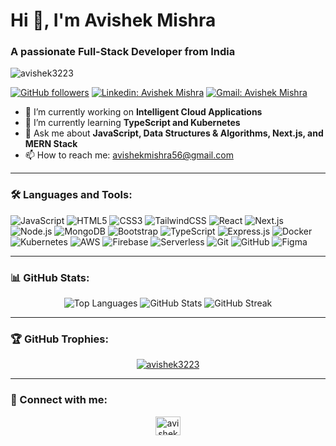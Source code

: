 # Hi 👋, I'm Avishek Mishra
### A passionate Full-Stack Developer from India

<p align="left"> <img src="https://komarev.com/ghpvc/?username=avishek3223&label=Profile%20views&color=0e75b6&style=flat" alt="avishek3223" /> </p>

[![GitHub followers](https://img.shields.io/github/followers/avishek3223?label=Follow&style=social)](https://github.com/avishek3223/?tab=follow)
[![Linkedin: Avishek Mishra](https://img.shields.io/badge/-AvishekMishra-blue?style=flat-square&logo=Linkedin&logoColor=white&link=https://www.linkedin.com/in/avishek-mishra-6b3910272/)](https://www.linkedin.com/in/avishek-mishra-6b3910272/)
[![Gmail: Avishek Mishra](https://img.shields.io/badge/-avishekmishra56@gmail.com-red?style=flat-square&logo=Gmail&logoColor=white&link=mailto:avishekmishra56@gmail.com)](mailto:avishekmishra56@gmail.com)

- 🔭 I’m currently working on **Intelligent Cloud Applications**
- 🌱 I’m currently learning **TypeScript and Kubernetes**
- 💬 Ask me about **JavaScript, Data Structures & Algorithms, Next.js, and MERN Stack**
- 📫 How to reach me: [avishekmishra56@gmail.com](mailto:avishekmishra56@gmail.com)

---

### 🛠️ Languages and Tools:

<p align="left">
  <img src="https://img.shields.io/badge/-JavaScript-F7DF1E?style=flat&logo=javascript&logoColor=white" alt="JavaScript"/>
  <img src="https://img.shields.io/badge/-HTML5-E34F26?style=flat&logo=html5&logoColor=white" alt="HTML5"/>
  <img src="https://img.shields.io/badge/-CSS3-1572B6?style=flat&logo=css3&logoColor=white" alt="CSS3"/>
  <img src="https://img.shields.io/badge/-TailwindCSS-06B6D4?style=flat&logo=tailwindcss&logoColor=white" alt="TailwindCSS"/>
  <img src="https://img.shields.io/badge/-React-61DAFB?style=flat&logo=react&logoColor=white" alt="React"/>
  <img src="https://img.shields.io/badge/-Next.js-000000?style=flat&logo=nextdotjs&logoColor=white" alt="Next.js"/>
  <img src="https://img.shields.io/badge/-Node.js-339933?style=flat&logo=nodedotjs&logoColor=white" alt="Node.js"/>
  <img src="https://img.shields.io/badge/-MongoDB-47A248?style=flat&logo=mongodb&logoColor=white" alt="MongoDB"/>
  <img src="https://img.shields.io/badge/-Bootstrap-7952B3?style=flat&logo=bootstrap&logoColor=white" alt="Bootstrap"/>
  <img src="https://img.shields.io/badge/-TypeScript-3178C6?style=flat&logo=typescript&logoColor=white" alt="TypeScript"/>
  <img src="https://img.shields.io/badge/-Express.js-000000?style=flat&logo=express&logoColor=white" alt="Express.js"/>
  <img src="https://img.shields.io/badge/-Docker-2496ED?style=flat&logo=docker&logoColor=white" alt="Docker"/>
  <img src="https://img.shields.io/badge/-Kubernetes-326CE5?style=flat&logo=kubernetes&logoColor=white" alt="Kubernetes"/>
  <img src="https://img.shields.io/badge/-AWS-232F3E?style=flat&logo=amazonaws&logoColor=white" alt="AWS"/>
  <img src="https://img.shields.io/badge/-Firebase-FFCA28?style=flat&logo=firebase&logoColor=white" alt="Firebase"/>
  <img src="https://img.shields.io/badge/-Serverless-FD5750?style=flat&logo=serverless&logoColor=white" alt="Serverless"/>
  <img src="https://img.shields.io/badge/-Git-F05032?style=flat&logo=git&logoColor=white" alt="Git"/>
  <img src="https://img.shields.io/badge/-GitHub-181717?style=flat&logo=github&logoColor=white" alt="GitHub"/>
  <img src="https://img.shields.io/badge/-Figma-F24E1E?style=flat&logo=figma&logoColor=white" alt="Figma"/>
</p>

---

### 📊 GitHub Stats:

<div align="center">
  <img src="https://github-readme-stats.vercel.app/api/top-langs/?username=avishek3223&layout=compact&theme=radical&bg_color=0d1117&title_color=ffffff&text_color=c9d1d9&icon_color=79fe96" alt="Top Languages" />
  <img src="https://github-readme-stats.vercel.app/api?username=avishek3223&show_icons=true&theme=radical&bg_color=0d1117&title_color=b1ffb1&text_color=eceef1&icon_color=0087d7" alt="GitHub Stats" />
  <img src="https://github-readme-streak-stats.herokuapp.com/?user=avishek3223&theme=radical&background=0d1117&stroke=ffffff&text_color=b1ffb1&title_color=b1ffb1&fire=0087d7&ring=0087d7&sideNums=0087d7" alt="GitHub Streak" />
</div>

---

### 🏆 GitHub Trophies:

<p align="center">
  <a href="https://github.com/ryo-ma/github-profile-trophy">
    <img src="https://github-profile-trophy.vercel.app/?username=avishek3223&theme=darkhub" alt="avishek3223" />
  </a>
</p>

---

### 🔗 Connect with me:

<p align="center">
  <a href="https://www.linkedin.com/in/avishek-mishra-6b3910272" target="_blank">
    <img align="center" src="https://raw.githubusercontent.com/rahuldkjain/github-profile-readme-generator/master/src/images/icons/Social/linked-in-alt.svg" alt="avishek mishra" height="30" width="40" />
  </a>
</p>
